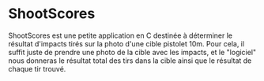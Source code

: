 ShootScores
===========

ShootScores est une petite application en C destinée à déterminer le résultat d'impacts tirés sur la photo d'une cible pistolet 10m. Pour cela, il suffit juste de prendre une photo de la cible avec les impacts, et le "logiciel" nous donneras le résultat total des tirs dans la cible ainsi que le résultat de chaque tir trouvé.
